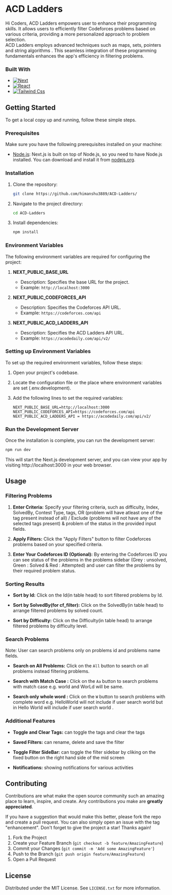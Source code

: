 # ACD Ladders
Hi Coders, ACD Ladders empowers user to enhance their programming skills. It allows users to efficiently filter Codeforces problems based on various criteria, providing a more personalized approach to problem selection.<br/>
ACD Ladders employs advanced techniques such as maps, sets, pointers and string algorithms . This seamless integration of these programming fundamentals enhances the app's efficiency in filtering problems.




### Built With
* [![Next][Next.js]][Next-url]
* [![React][React.js]][React-url]
* [![Tailwind Css][tailwindcss.com]][TailwindCss-url]


## Getting Started

To get a local copy up and running, follow these simple steps.

### Prerequisites

Make sure you have the following prerequisites installed on your machine:

- [Node.js](https://nodejs.org/): Next.js is built on top of Node.js, so you need to have Node.js installed. You can download and install it from [nodejs.org](https://nodejs.org/).



### Installation

1. Clone the repository:

    ```sh
    git clone https://github.com/himanshu3889/ACD-Ladders/
    ```

2. Navigate to the project directory:

    ```sh
    cd ACD-Ladders
    ```

3. Install dependencies:

    ```sh
    npm install
    ```




### Environment Variables

The following environment variables are required for configuring the project:

1. **NEXT_PUBLIC_BASE_URL**
   - Description: Specifies the base URL for the project.
   - Example: `http://localhost:3000`

2. **NEXT_PUBLIC_CODEFORCES_API**
   - Description: Specifies the Codeforces API URL.
   - Example: `https://codeforces.com/api`

3. **NEXT_PUBLIC_ACD_LADDERS_API**
   - Description: Specifies the ACD Ladders API URL.
   - Example: `https://acodedaily.com/api/v2/`

### Setting up Environment Variables

To set up the required environment variables, follow these steps:

1. Open your project's codebase.

2. Locate the configuration file or the place where environment variables are set (.env.development).

3. Add the following lines to set the required variables:

   ```
   NEXT_PUBLIC_BASE_URL=http://localhost:3000
   NEXT_PUBLIC_CODEFORCES_API=https://codeforces.com/api
   NEXT_PUBLIC_ACD_LADDERS_API = https://acodedaily.com/api/v2/
   ```



### Run the Development Server

Once the installation is complete, you can run the development server:

```sh
npm run dev
```

This will start the Next.js development server, and you can view your app by visiting http://localhost:3000 in your web browser.




## Usage

### Filtering Problems


1. **Enter Criteria:**
   Specify your filtering criteria, such as difficulty, Index, SolvedBy, Contest Type, tags, OR (problem will have atleast one of the tag present instead of all) / Exclude (problems will not have any of the selected tags present) & problem of the status in the provided input fields.

2. **Apply Filters:**
   Click the "Apply Filters" button to filter Codeforces problems based on your specified criteria.

3. **Enter Your Codeforces ID (Optional):**
   By entering the Codeforces ID you can see status of the problems in the problems sidebar (Grey : unsolved, Green : Solved & Red : Attempted) and user can filter the problems by their required problem status.

### Sorting Results

- **Sort by Id:**
  Click on the Id(in table head) to sort filtered problems by Id.

- **Sort by SolvedBy(for cf_filter):**
  Click on the SolvedBy(in table head) to arrange filtered problems by solved count.

- **Sort by Difficulty:**
  Click on the Difficulty(in table head) to arrange filtered problems by difficulty level.


### Search Problems 

Note: User can search problems only on problems id and problems name fields.

- **Search on All Problems:**
  Click on the `All` button to search on all problems instead filtering problems.  

- **Search with Match Case :**
  Click on the `Aa` button to search problems with match case e.g. world and WorLd will be same.  

- **Search only whole word :**
  Click on the `W` button to search problems with complete word e.g. HelloWorld will not include if user search world but in Hello World will include if user search world .  

### Additional Features

- **Toggle and Clear Tags:**
  can toggle the tags and clear the tags

- **Saved Filters:**
  can rename, delete and save the filter

- **Toggle Filter SideBar:**
  can toggle the filter sidebar by cliking on the fixed button on the right hand side of the mid screen

- **Notifications:**
  showing notifications for various activities




## Contributing

Contributions are what make the open source community such an amazing place to learn, inspire, and create. Any contributions you make are **greatly appreciated**.

If you have a suggestion that would make this better, please fork the repo and create a pull request. You can also simply open an issue with the tag "enhancement".
Don't forget to give the project a star! Thanks again!

1. Fork the Project
2. Create your Feature Branch (`git checkout -b feature/AmazingFeature`)
3. Commit your Changes (`git commit -m 'Add some AmazingFeature'`)
4. Push to the Branch (`git push origin feature/AmazingFeature`)
5. Open a Pull Request



## License

Distributed under the MIT License. See `LICENSE.txt` for more information.




[linkedin-shield]: https://img.shields.io/badge/-LinkedIn-black.svg?style=for-the-badge&logo=linkedin&colorB=555
[linkedin-url]: https://linkedin.com/in/othneildrew
[Next.js]: https://img.shields.io/badge/next.js-000000?style=for-the-badge&logo=nextdotjs&logoColor=white
[Next-url]: https://nextjs.org/
[React.js]: https://img.shields.io/badge/React-20232A?style=for-the-badge&logo=react&logoColor=61DAFB
[React-url]: https://reactjs.org/
[tailwindcss.com]: https://img.shields.io/badge/tailwindcss-0F172A?&logo=tailwindcss
[tailwindcss-url]: https://tailwindcss.com/
